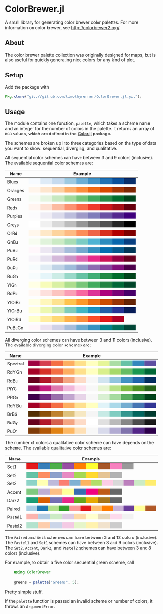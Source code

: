 # ColorBrewer.jl

A small library for generating color brewer color palettes.
For more information on color brewer, see http://colorbrewer2.org/.

## About

The color brewer palette collection was originally designed for maps, but is also useful for quickly generating nice colors for any kind of plot.

## Setup

Add the package with

```julia
Pkg.clone("git://github.com/timothyrenner/ColorBrewer.jl.git");
```

## Usage

The module contains one function, `palette`, which takes a scheme name and an integer for the number of colors in the palette.
It returns an array of `RGB` values, which are defined in the [Color.jl](https://github.com/JuliaLang/Color.jl) package.

The schemes are broken up into three categories based on the type of data you want to show: sequential, diverging, and qualitative.

All sequential color schemes can have between 3 and 9 colors (inclusive).
The available sequential color schemes are:

| Name    | Example                            |
|---------|------------------------------------|
| Blues   | ![Blues](images/Blues.png "Blues") |
| Oranges | ![Oranges](images/Oranges.png "Oranges") |
| Greens  | ![Greens](images/Greens.png "Greens") |
| Reds    | ![Reds](images/Reds.png "Reds") |
| Purples | ![Purples](images/Purples.png "Purples") |
| Greys   | ![Greys](images/Greys.png "Greys") |
| OrRd    | ![OrRd](images/OrRd.png "OrRd") |
| GnBu    | ![GnBu](images/GnBu.png "GnBu") |
| PuBu    | ![PuBu](images/PuBu.png "PuBu") |
| PuRd    | ![PuRd](images/PuRd.png "PuRd") |
| BuPu    | ![BuPu](images/BuPu.png "BuPu") |
| BuGn    | ![BuGn](images/BuGn.png "BuGn") |
| YlGn    | ![YlGn](images/YlGn.png "YlGn") |
| RdPu    | ![RdPu](images/RdPu.png "RdPu") |
| YlOrBr  | ![YlOrBr](images/YlOrBr.png "YlOrBr") |
| YlGnBu  | ![YlGnBu](images/YlGnBu.png "YlGnBu") |
| YlOrRd  | ![YlOrRd](images/YlOrRd.png "YlOrRd") |
| PuBuGn  | ![PuBuGn](images/PuBuGn.png "PuBuGn") |

All diverging color schemes can have between 3 and 11 colors (inclusive).
The available diverging color schemes are:

| Name     | Example                                     |
| -------- | ------------------------------------------- |
| Spectral | ![Spectral](images/Spectral.png "Spectral") |
| RdYlGn   | ![RdYlGn](images/RdYlGn.png "RdYlGn")       |
| RdBu     | ![RdBu](images/RdBu.png "RdBu")             |
| PiYG     | ![PiYG](images/PiYG.png "PiYG")             |
| PRGn     | ![PRGn](images/PRGn.png "PRGn")             |
| RdYlBu   | ![RdYlBu](images/RdYlBu.png "RdYlBu")       |
| BrBG     | ![BrBG](images/BrBG.png "BrBG")             |
| RdGy     | ![RdGy](images/RdGy.png "RdGy")             |
| PuOr     | ![PuOr](images/PuOr.png "PuOr")             |

The number of colors a qualitative color scheme can have depends on the scheme.
The available qualitative color schemes are:

| Name | Example                         |
| ---- | ------------------------------- |
| Set1 | ![Set1](images/Set1.png "Set1") |
| Set2 | ![Set2](images/Set2.png "Set2") |
| Set3 | ![Set3](images/Set3.png "Set3") |
| Accent | ![Accent](images/Accent.png "Accent") |
| Dark2 | ![Dark2](images/Dark2.png "Dark2") |
| Paired | ![Paired](images/Paired.png "Paired") |
| Pastel1 | ![Pastel1](images/Pastel1.png "Pastel1") |
| Pastel2 | ![Pastel2](images/Pastel2.png "Pastel2") |

The `Paired` and `Set3` schemes can have between 3 and 12 colors (inclusive).
The `Pastel1` and `Set1` schemes can have between 3 and 9 colors (inclusive).
The `Set2`, `Accent`, `Dark2`, and `Pastel2` schemes can have between 3 and 8 colors (inclusive).

For example, to obtain a five color sequential green scheme, call

```julia
	using ColorBrewer

    greens = palette("Greens", 5);
```
Pretty simple stuff.

If the `palette` function is passed an invalid scheme or number of colors, it throws an `ArgumentError`.
